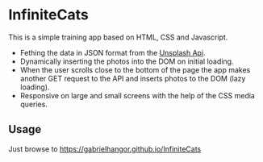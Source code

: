 # InfiniteCats

This is a simple training app based on HTML, CSS and Javascript.
* Fething the data in JSON format from the [Unsplash Api](https://unsplash.com/documentation/).  
* Dynamically inserting the photos into the DOM on initial loading.
* When the user scrolls close to the bottom of the page the app makes another GET request to the API and inserts photos to the DOM (lazy loading).
* Responsive on large and small screens with the help of the CSS media queries.



## Usage
Just browse to
<https://gabrielhangor.github.io/InfiniteCats>


